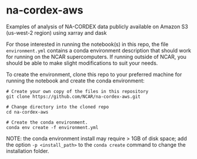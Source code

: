 # na-cordex-aws
Examples of analysis of NA-CORDEX data publicly available on Amazon S3 (us-west-2 region) using xarray and dask

For those interested in running the notebook(s) in this repo, the file `environment.yml` contains a conda environment description that
should work for running on the NCAR supercomputers.   If running outside of NCAR, you should be able to make slight modifications to suit your needs.

To create the environment, clone this repo to your preferred machine for running the notebook and create the conda environment:

```
# Create your own copy of the files in this repository
git clone https://github.com/NCAR/na-cordex-aws.git

# Change directory into the cloned repo
cd na-cordex-aws

# Create the conda environment.
conda env create -f environment.yml
```

NOTE: the conda environment install may require > 1GB of disk space;  add the option `-p <install_path>` to the `conda create` command
to change the installation folder.
